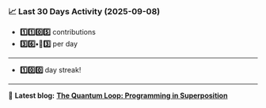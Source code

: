 <!--START_STATS-->
### 📈 Last 30 Days Activity (2025-09-08)  
- **1️⃣1️⃣0️⃣5️⃣** contributions  
- **3️⃣6️⃣•🎱3️⃣** per day
---
- **1️⃣0️⃣0️⃣** day streak!
---
📝 **Latest blog:** [**The Quantum Loop: Programming in Superposition**](https://andriak.com/blog/quantum-loop)
<!--END_STATS-->
